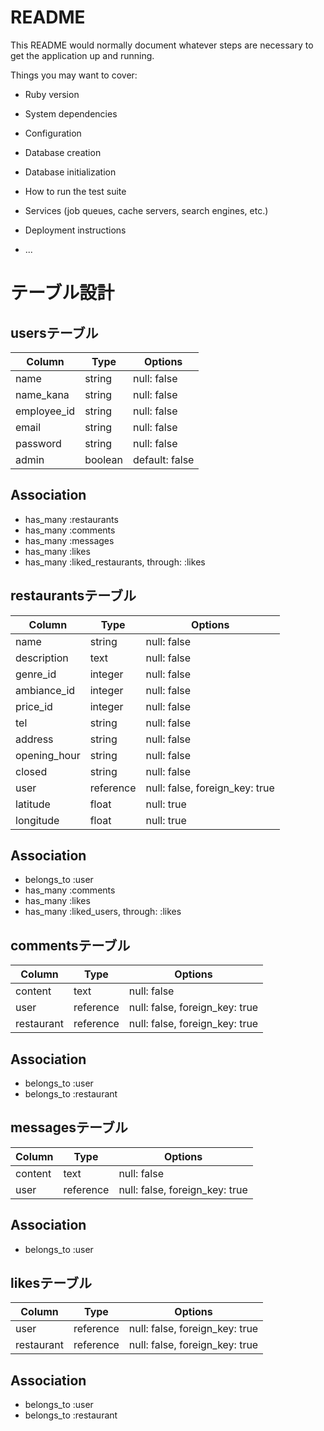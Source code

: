 # README

This README would normally document whatever steps are necessary to get the
application up and running.

Things you may want to cover:

* Ruby version

* System dependencies

* Configuration

* Database creation

* Database initialization

* How to run the test suite

* Services (job queues, cache servers, search engines, etc.)

* Deployment instructions

* ...

# テーブル設計

## usersテーブル

| Column         | Type    | Options        |
| -------------- | ------- | -------------- |
| name           | string  | null: false    |
| name_kana      | string  | null: false    |
| employee_id    | string  | null: false    |
| email          | string  | null: false    |
| password       | string  | null: false    |
| admin          | boolean | default: false |

## Association

- has_many :restaurants
- has_many :comments
- has_many :messages
- has_many :likes
- has_many :liked_restaurants, through: :likes

## restaurantsテーブル

| Column         | Type      | Options                        |
| -------------- | --------- | ------------------------------ |
| name           | string    | null: false                    |
| description    | text      | null: false                    |
| genre_id       | integer   | null: false                    |
| ambiance_id    | integer   | null: false                    |
| price_id       | integer   | null: false                    |
| tel            | string    | null: false                    |
| address        | string    | null: false                    |
| opening_hour   | string    | null: false                    |
| closed         | string    | null: false                    |
| user           | reference | null: false, foreign_key: true |
| latitude       | float     | null: true                     |
| longitude      | float     | null: true                     |

## Association

- belongs_to :user
- has_many :comments
- has_many :likes
- has_many :liked_users, through: :likes

## commentsテーブル

| Column         | Type      | Options                        |
| -------------- | --------- | ------------------------------ |
| content        | text      | null: false                    |
| user           | reference | null: false, foreign_key: true |
| restaurant     | reference | null: false, foreign_key: true |

## Association

- belongs_to :user
- belongs_to :restaurant

## messagesテーブル

| Column         | Type      | Options                        |
| -------------- | --------- | ------------------------------ |
| content        | text      | null: false                    |
| user           | reference | null: false, foreign_key: true |

## Association

- belongs_to :user


## likesテーブル

| Column         | Type      | Options                        |
| -------------- | --------- | ------------------------------ |
| user           | reference | null: false, foreign_key: true |
| restaurant     | reference | null: false, foreign_key: true |

## Association

- belongs_to :user
- belongs_to :restaurant